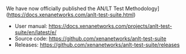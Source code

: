 We have now officially published the AN/LT Test Methodology](https://docs.xenanetworks.com/anlt-test-suite.html)

* User manual: https://docs.xenanetworks.com/projects/anlt-test-suite/en/latest/e/
* Source code: https://github.com/xenanetworks/anlt-test-suite
* Releases: https://github.com/xenanetworks/anlt-test-suite/releases
